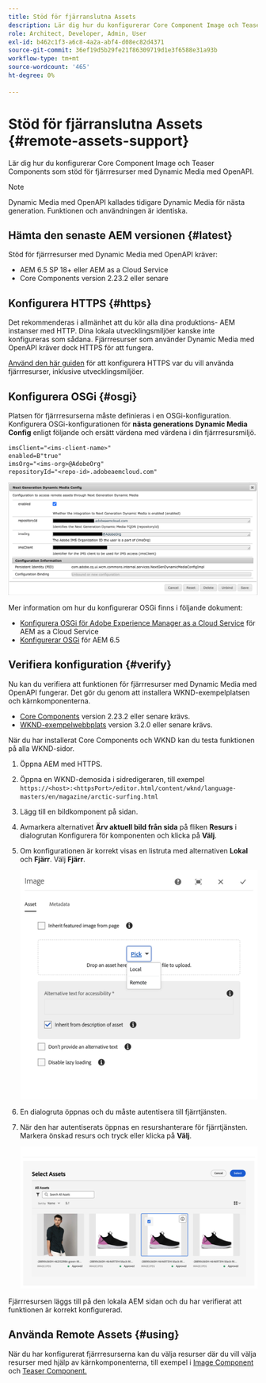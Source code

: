 ```yaml
---
title: Stöd för fjärranslutna Assets
description: Lär dig hur du konfigurerar Core Component Image och Teaser Components som stöd för fjärrresurser med Dynamic Media med OpenAPI.
role: Architect, Developer, Admin, User
exl-id: b462c1f3-a6c8-4a2a-abf4-d08ec82d4371
source-git-commit: 36ef19d5b29fe21f86309719d1e3f6588e31a93b
workflow-type: tm+mt
source-wordcount: '465'
ht-degree: 0%

---
```



# Stöd för fjärranslutna Assets {#remote-assets-support}

Lär dig hur du konfigurerar Core Component Image och Teaser Components som stöd för fjärrresurser med Dynamic Media med OpenAPI.

>[!NOTE]
>
>Dynamic Media med OpenAPI kallades tidigare Dynamic Media för nästa generation. Funktionen och användningen är identiska.

## Hämta den senaste AEM versionen {#latest}

Stöd för fjärrresurser med Dynamic Media med OpenAPI kräver:

* AEM 6.5 SP 18+ eller AEM as a Cloud Service
* Core Components version 2.23.2 eller senare

## Konfigurera HTTPS {#https}

Det rekommenderas i allmänhet att du kör alla dina produktions- AEM instanser med HTTP. Dina lokala utvecklingsmiljöer kanske inte konfigureras som sådana. Fjärrresurser som använder Dynamic Media med OpenAPI kräver dock HTTPS för att fungera.

[Använd den här guiden](https://experienceleague.adobe.com/docs/experience-manager-learn/foundation/security/use-the-ssl-wizard.html?lang=sv-SE) för att konfigurera HTTPS var du vill använda fjärrresurser, inklusive utvecklingsmiljöer.

## Konfigurera OSGi {#osgi}

Platsen för fjärrresurserna måste definieras i en OSGi-konfiguration. Konfigurera OSGi-konfigurationen för **nästa generations Dynamic Media Config** enligt följande och ersätt värdena med värdena i din fjärrresursmiljö.

```text
imsClient="<ims-client-name>"
enabled=B"true"
imsOrg="<ims-org>@AdobeOrg"
repositoryId="<repo-id>.adobeaemcloud.com"
```

![Nästa generations konfigurationsfönster för Dynamic Media Config OSGi](/help/assets/remote-assets-osgi.png)

Mer information om hur du konfigurerar OSGi finns i följande dokument:

* [Konfigurera OSGi för Adobe Experience Manager as a Cloud Service](https://experienceleague.adobe.com/docs/experience-manager-cloud-service/content/implementing/deploying/configuring-osgi.html?lang=sv-SE) för AEM as a Cloud Service
* [Konfigurerar OSGi](https://experienceleague.adobe.com/docs/experience-manager-65/deploying/configuring/configuring-osgi.html?lang=sv-SE) för AEM 6.5

## Verifiera konfiguration {#verify}

Nu kan du verifiera att funktionen för fjärrresurser med Dynamic Media med OpenAPI fungerar. Det gör du genom att installera WKND-exempelplatsen och kärnkomponenterna.

* [Core Components](https://github.com/adobe/aem-core-wcm-components/releases/download/core.wcm.components.reactor-2.23.2/core.wcm.components.all-2.23.2.zip) version 2.23.2 eller senare krävs.
* [WKND-exempelwebbplats](https://github.com/adobe/aem-guides-wknd/releases/download/aem-guides-wknd-3.2.0/aem-guides-wknd.all-3.2.0-classic.zip) version 3.2.0 eller senare krävs.

När du har installerat Core Components och WKND kan du testa funktionen på alla WKND-sidor.

1. Öppna AEM med HTTPS.

1. Öppna en WKND-demosida i sidredigeraren, till exempel `https://<host>:<httpsPort>/editor.html/content/wknd/language-masters/en/magazine/arctic-surfing.html`

1. Lägg till en bildkomponent på sidan.

1. Avmarkera alternativet **Ärv aktuell bild från sida** på fliken **Resurs** i dialogrutan Konfigurera för komponenten och klicka på **Välj**.

1. Om konfigurationen är korrekt visas en listruta med alternativen **Lokal** och **Fjärr**. Välj **Fjärr**.

   ![Alternativ för fjärrval och lokal val av bild](/help/assets/remote-asset-selection.png)

1. En dialogruta öppnas och du måste autentisera till fjärrtjänsten.

1. När den har autentiserats öppnas en resurshanterare för fjärrtjänsten. Markera önskad resurs och tryck eller klicka på **Välj**.

   ![Välja en fjärrresurs](/help/assets/remote-asset-picker.png)

Fjärrresursen läggs till på den lokala AEM sidan och du har verifierat att funktionen är korrekt konfigurerad.

## Använda Remote Assets {#using}

När du har konfigurerat fjärrresurserna kan du välja resurser där du vill välja resurser med hjälp av kärnkomponenterna, till exempel i [Image Component](/help/components/image.md) och [Teaser Component.](/help/components/teaser.md)
